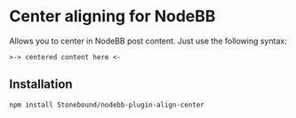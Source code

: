 # Center aligning for NodeBB

Allows you to center in NodeBB post content. Just use the following syntax:

```
>-> centered content here <-
```

## Installation

    npm install Stonebound/nodebb-plugin-align-center
